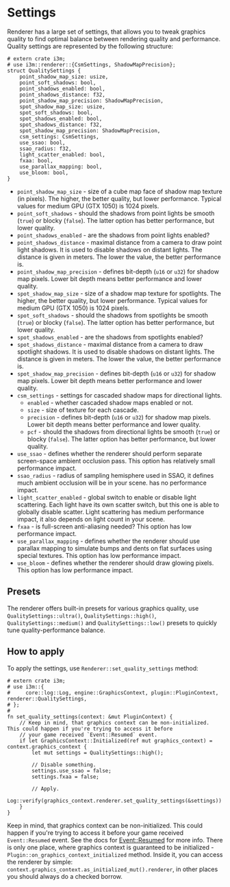 # Settings

Renderer has a large set of settings, that allows you to tweak graphics quality to find optimal balance between
rendering quality and performance. Quality settings are represented by the following structure:

```rust,no_run
# extern crate i3m;
# use i3m::renderer::{CsmSettings, ShadowMapPrecision};
struct QualitySettings {
    point_shadow_map_size: usize,
    point_soft_shadows: bool,
    point_shadows_enabled: bool,
    point_shadows_distance: f32,
    point_shadow_map_precision: ShadowMapPrecision,
    spot_shadow_map_size: usize,
    spot_soft_shadows: bool,
    spot_shadows_enabled: bool,
    spot_shadows_distance: f32,
    spot_shadow_map_precision: ShadowMapPrecision,
    csm_settings: CsmSettings,
    use_ssao: bool,
    ssao_radius: f32,
    light_scatter_enabled: bool,
    fxaa: bool,
    use_parallax_mapping: bool,
    use_bloom: bool,
}
```

- `point_shadow_map_size` - size of a cube map face of shadow map texture (in pixels). The higher, the better quality,
  but lower performance. Typical values for medium GPU (GTX 1050) is 1024 pixels.
- `point_soft_shadows` - should the shadows from point lights be smooth (`true`) or blocky (`false`). The latter option
  has better performance, but lower quality.
- `point_shadows_enabled` - are the shadows from point lights enabled? 
- `point_shadows_distance` - maximal distance from a camera to draw point light shadows. It is used to disable shadows
  on distant lights. The distance is given in meters. The lower the value, the better performance is.
- `point_shadow_map_precision` - defines bit-depth (`u16` or `u32`) for shadow map pixels. Lower bit depth means better
  performance and lower quality.
- `spot_shadow_map_size` - size of a shadow map texture for spotlights. The higher, the better quality,
  but lower performance. Typical values for medium GPU (GTX 1050) is 1024 pixels.
- `spot_soft_shadows` - should the shadows from spotlights be smooth (`true`) or blocky (`false`). The latter option
  has better performance, but lower quality.
- `spot_shadows_enabled` - are the shadows from spotlights enabled? 
- `spot_shadows_distance` - maximal distance from a camera to draw spotlight shadows. It is used to disable shadows
  on distant lights. The distance is given in meters. The lower the value, the better performance is. 
- `spot_shadow_map_precision` - defines bit-depth (`u16` or `u32`) for shadow map pixels.  Lower bit depth means better
  performance and lower quality.
- `csm_settings` - settings for cascaded shadow maps for directional lights.
  - `enabled` - whether cascaded shadow maps enabled or not. 
  - `size` - size of texture for each cascade.
  - `precision` - defines bit-depth (`u16` or `u32`) for shadow map pixels. Lower bit depth means better
    performance and lower quality.
  - `pcf` - should the shadows from directional lights be smooth (`true`) or blocky (`false`). The latter option
    has better performance, but lower quality.
- `use_ssao` - defines whether the renderer should perform separate screen-space ambient occlusion pass. This option
  has relatively small performance impact.
- `ssao_radius` - radius of sampling hemisphere used in SSAO, it defines much ambient occlusion will be in your scene.
  has no performance impact.
- `light_scatter_enabled` - global switch to enable or disable light scattering. Each light have its own scatter switch,
  but this one is able to globally disable scatter. Light scattering has medium performance impact, it also depends on 
  light count in your scene.
- `fxaa` - is full-screen anti-aliasing needed? This option has low performance impact.
- `use_parallax_mapping` - defines whether the renderer should use parallax mapping to simulate bumps and dents on
  flat surfaces using special textures. This option has low performance impact.
- `use_bloom` - defines whether the renderer should draw glowing pixels. This option has low performance impact.

## Presets

The renderer offers built-in presets for various graphics quality, use `QualitySettings::ultra()`, 
`QualitySettings::high()`, `QualitySettings::medium()` and `QualitySettings::low()` presets to quickly tune 
quality-performance balance.

## How to apply

To apply the settings, use `Renderer::set_quality_settings` method:

```rust,no_run
# extern crate i3m;
# use i3m::{
#     core::log::Log, engine::GraphicsContext, plugin::PluginContext, renderer::QualitySettings,
# };
# 
fn set_quality_settings(context: &mut PluginContext) {
    // Keep in mind, that graphics context can be non-initialized. This could happen if you're trying to access it before
    // your game received `Event::Resumed` event.
    if let GraphicsContext::Initialized(ref mut graphics_context) = context.graphics_context {
        let mut settings = QualitySettings::high();

        // Disable something.
        settings.use_ssao = false;
        settings.fxaa = false;

        // Apply.
        Log::verify(graphics_context.renderer.set_quality_settings(&settings))
    }
}
```

Keep in mind, that graphics context can be non-initialized. This could happen if you're trying to access it before your 
game received `Event::Resumed` event. See the docs for [Event::Resumed](https://docs.rs/i3m/latest/i3m/event/enum.Event.html#variant.Resumed) 
for more info. There is only one place, where graphics context is guaranteed to be initialized - 
`Plugin::on_graphics_context_initialized` method. Inside it, you can access the renderer by simple: 
`context.graphics_context.as_initialized_mut().renderer`, in other places you should always do a checked borrow.